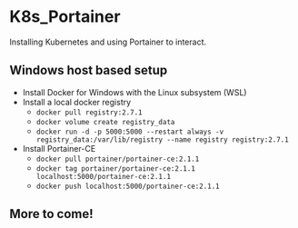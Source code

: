 # K8s_Portainer
Installing Kubernetes and using Portainer to interact.

## Windows host based setup
- Install Docker for Windows with the Linux subsystem (WSL)  
- Install a local docker registry  
  - `docker pull registry:2.7.1`  
  - `docker volume create registry_data`  
  - `docker run -d -p 5000:5000 --restart always -v registry_data:/var/lib/registry --name registry registry:2.7.1`  
- Install Portainer-CE  
  - `docker pull portainer/portainer-ce:2.1.1`  
  - `docker tag portainer/portainer-ce:2.1.1 localhost:5000/portainer-ce:2.1.1`  
  - `docker push localhost:5000/portainer-ce:2.1.1`  

## More to come!
